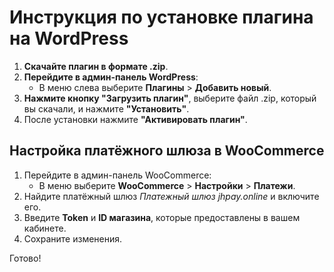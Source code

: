 # Инструкция по установке плагина на WordPress

1. **Скачайте плагин в формате .zip**.
2. **Перейдите в админ-панель WordPress**:
   - В меню слева выберите **Плагины** > **Добавить новый**.
3. **Нажмите кнопку "Загрузить плагин"**, выберите файл .zip, который вы скачали, и нажмите **"Установить"**.
4. После установки нажмите **"Активировать плагин"**.

## Настройка платёжного шлюза в WooCommerce

1. Перейдите в админ-панель WooCommerce:
   - В меню выберите **WooCommerce** > **Настройки** > **Платежи**.
2. Найдите платёжный шлюз *Платежный шлюз jhpay.online* и включите его.
3. Введите **Token** и **ID магазина**, которые предоставлены в вашем кабинете.
4. Сохраните изменения.

Готово!
